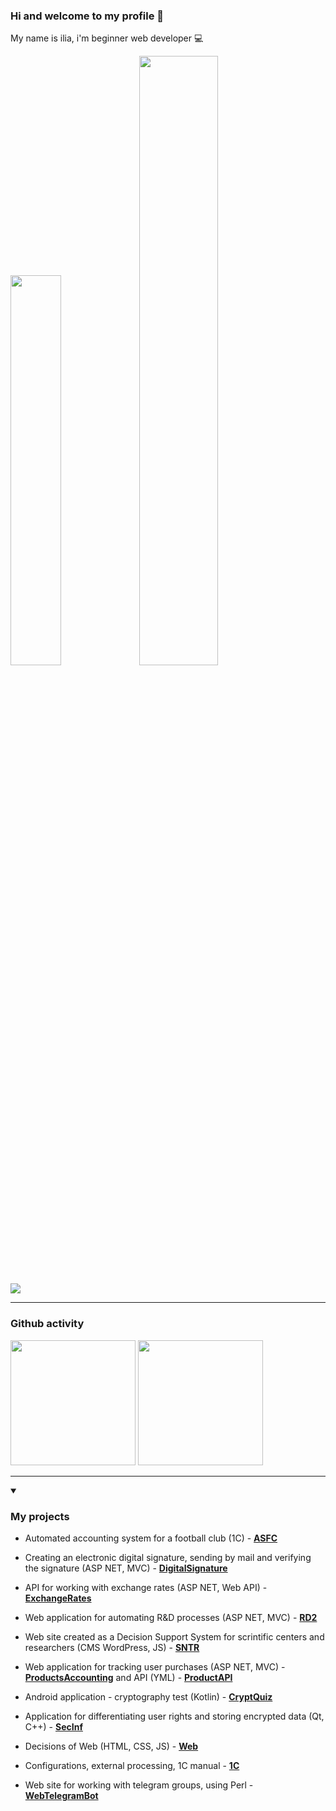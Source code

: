 ### Hi and welcome to my profile 👋 

My name is ilia, i'm beginner web developer :computer: 

<p>
    <img src="https://media.giphy.com/media/qgQUggAC3Pfv687qPC/giphy.gif" width="40%"/>
    <img src="https://github-readme-tech-stack.vercel.app/api/cards?lineCount=5&gap=5&line1=CSHARP%2CCSHARP%2C9910ce%3BASP.NET+MVC%2CASP.NET+MVC%2C4b2323%3BWEB+API%2CWEB+API%2C451a1a%3BWPF%2CWPF%2Cd52f2f%3BWINFORMS%2CWINFORMS%2C801a1a%3B&line2=HTML5%2CHTML5%2Ce54603%3BCSS3%2CCSS3%2C2016e6%3BJS%2CJS%2Cdb6f0a%3BNODE%2CNODE%2Cf38105%3BVUE%2CVUE%2Ceb920d%3BREACT%2CREACT%2C06eea8%3B&line3=POSTGRESQL%2CPOSTGRESQL%2C19cbc4%3BMYSQL%2CMYSQL%2C079ee9%3BMS+SQL%2CMS+SQL%2C0fdcd4%3BMongoDB%2CMongoDB%2C0ae469%3B&line4=GITHUB%2CGITHUB%2Cf7f7f7%3BGITLAB%2CGITLAB%2Ce26907%3BAPI%2CAPI%2C43caca%3BDocker%2CDocker%2C1452d2%3B&line5=1C%2C1C%2Ce57802%3BSQL%2CSQL%2Cffffff%3B" width="50%"/>

</p>

<img src="https://komarev.com/ghpvc/?username=smylebifa"/>
    
<hr>

### Github activity

   <a href="https://github.com/smylebifa/github-readme-stats">
       <img height=200 src="https://github-readme-stats.vercel.app/api/top-langs/?username=smylebifa&layout=compact&theme=tokyonight&langs_count=14"/></a>

   <a href="https://github-readme-stats.vercel.app/api?username=smylebifa&show_icons=true&count_private=true">
       <img height=200 src="https://github-readme-stats.vercel.app/api?username=smylebifa&show_icons=true&count_private=true&theme=tokyonight"/></a>

<hr>

<details open>
  <summary><h3>My projects</h3></summary>

- Automated accounting system for a football club (1C) - **[ASFC](https://github.com/smylebifa/Notes1C/tree/main/SolutionsOfTasks/FootballClubSystem)**

- Creating an electronic digital signature, sending by mail and verifying the signature (ASP NET, MVC) - **[DigitalSignature](https://github.com/smylebifa/CreateAndSendSignatureByGmail)**

- API for working with exchange rates (ASP NET, Web API) - **[ExchangeRates](https://github.com/smylebifa/ExchangeRates)**

- Web application for automating R&D processes (ASP NET, MVC) - **[RD2](https://github.com/smylebifa/RD2)** 

- Web site created as a Decision Support System for scrintific centers and researchers (CMS WordPress, JS) - **[SNTR](https://github.com/smylebifa/SNTR)** 

- Web application for tracking user purchases (ASP NET, MVC) - **[ProductsAccounting](https://github.com/smylebifa/ProductsAccounting)** and API (YML) - **[ProductAPI](https://github.com/smylebifa/ProductAPI)**  
  
- Android application - cryptography test (Kotlin) - **[CryptQuiz](https://github.com/smylebifa/CryptQuiz)**

- Application for differentiating user rights and storing encrypted data (Qt, C++) - **[SecInf](https://github.com/smylebifa/SecInf2)**

- Decisions of Web (HTML, CSS, JS) - **[Web](https://github.com/smylebifa/SolutionsWeb)**

- Configurations, external processing, 1C manual - **[1C](https://github.com/smylebifa/Notes1C)**

- Web site for working with telegram groups, using Perl - **[WebTelegramBot](https://github.com/smylebifa/WebTelegramBot)** 

</details>

